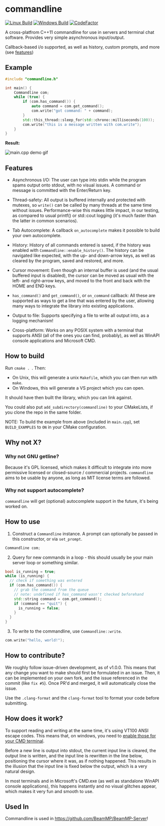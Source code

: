 # commandline
[![Linux Build](https://github.com/lionkor/commandline/workflows/CMake-Linux/badge.svg?branch=master)](https://github.com/lionkor/commandline/actions?query=workflow%3ACMake-Linux)
[![Windows Build](https://github.com/lionkor/commandline/workflows/CMake-Windows/badge.svg?branch=master)](https://github.com/lionkor/commandline/actions?query=workflow%3ACMake-Windows)
[![CodeFactor](https://www.codefactor.io/repository/github/lionkor/commandline/badge)](https://www.codefactor.io/repository/github/lionkor/commandline)

A cross-platfrom C++11 commandline for use in servers and terminal chat software. Provides very simple asynchronous input/output. 

Callback-based i/o supported, as well as history, custom prompts, and more (see [features](#features))

## Example

```cpp
#include "commandline.h"

int main() {
    Commandline com;
    while (true) {
        if (com.has_command()) {
            auto command = com.get_command();
            com.write("got command: " + command);
        }
        std::this_thread::sleep_for(std::chrono::milliseconds(100));
        com.write("this is a message written with com.write");
    }
}
```
**Result:**

![main.cpp demo gif](https://github.com/lionkor/commandline/blob/master/media/output.gif)

## Features

- Asynchronous I/O:
	The user can type into stdin while the program spams output onto stdout, with no visual issues. A command or message is committed with the Enter/Return key.

- Thread-safety:
	All output is buffered internally and protected with mutexes, so `write()` can be called by many threads at the same time without issues. Performance-wise this makes little impact, in our testing, as compared to usual printf() or std::cout logging (it's much faster than the latter in common scenarios).

- Tab Autocomplete:
	A callback `on_autocomplete` makes it possible to build your own autocomplete.

- History:
	History of all commands entered is saved, if the history was enabled with `Commandline::enable_history()`. The history can be navigated like expected, with the up- and down-arrow keys, as well as cleared by the program, saved and restored, and more.

- Cursor movement:
	Even though an internal buffer is used (and the usual buffered input is disabled), the cursor can be moved as usual with the left- and right-arrow keys, and moved to the front and back with the HOME and END keys.

- `has_command()` and `get_command()`, or `on_command` callback:
	All these are supported as ways to get a line that was entered by the user, allowing many ways to integrate the library into existing applications.

- Output to file:
	Supports specifying a file to write all output into, as a logging mechanism!

- Cross-platform:
	Works on any POSIX system with a terminal that supports ANSI (all of the ones you can find, probably), as well as WinAPI console applications and Microsoft CMD.

## How to build

Run `cmake . `. 
Then:
- On Unix, this will generate a unix `Makefile`, which you can then run with `make`.
- On Windows, this will generate a VS project which you can open.

It should have then built the library, which you can link against.

You could also put `add_subdirectory(commandline)` to your CMakeLists, if you clone the repo in the same folder. 

NOTE: To build the example from above (included in `main.cpp`), set `BUILD_EXAMPLES` to `ON` in your CMake configuration.

## Why not X?

### Why not GNU getline?

Because it's GPL licensed, which makes it difficult to integrate into more permissive licensed or closed-source / commercial projects. `commandline` aims to be usable by anyone, as long as MIT license terms are followed.

### Why not support autocomplete?

`commandline` will get (optional) autocomplete support in the future, it's being worked on.

## How to use

1. Construct a `Commandline` instance. A prompt can optionally be passed in this constructor, or via `set_prompt`.

```cpp
Commandline com;
```

2. Query for new commands in a loop - this should usually be your main server loop or something similar. 

```cpp
bool is_running = true;
while (is_running) {
  // check if something was entered
  if (com.has_command()) {
    // grab the command from the queue
    // note: undefined if has_command wasn't checked beforehand
    std::string command = com.get_command();
    if (command == "quit") {
      is_running = false;
    }
  }
}
```

3. To write to the commandline, use `Commandline::write`.

```cpp
com.write("hello, world!");
```

## How to contribute?

We roughly follow issue-driven development, as of v1.0.0. This means that any change you want to make should first be formulated in an issue. Then, it can be implemented on your own fork, and the issue referenced in the commit (like `fix #5`). Once PR'd and merged, it will automatically close the issue.

Use the `.clang-format` and the `clang-format` tool to format your code before submitting.

## How does it work?

To support reading and writing at the same time, it's using VT100 ANSI escape codes. This means that, on windows, you need to [enable those for your CMD terminal](https://docs.microsoft.com/en-us/windows/console/console-virtual-terminal-sequences?redirectedfrom=MSDN).

Before a new line is output into stdout, the current input line is cleared, the output line is written, and the input line is rewritten in the line below, positioning the cursor where it was, as if nothing happened. This results in the illusion that the input line is fixed below the output, which is a very natural design.

In most terminals and in Microsoft's CMD.exe (as well as standalone WinAPI console applications), this happens instantly and no visual glitches appear, which makes it very fun and smooth to use.

## Used In

Commandline is used in https://github.com/BeamMP/BeamMP-Server!
